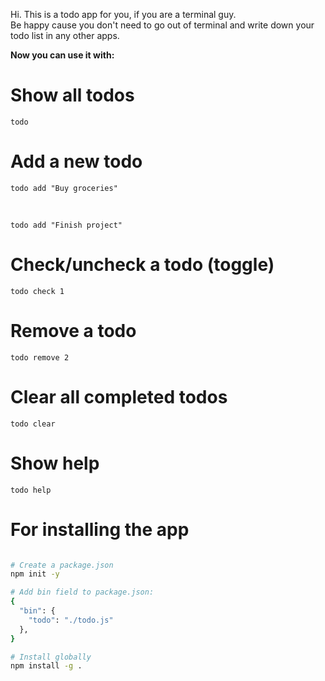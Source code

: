 Hi. This is a todo app for you, if you are a terminal guy.
</br>Be happy cause you don't need to go out of terminal and write down your todo list in any other apps. 

**Now you can use it with:**

# Show all todos
```code
todo
```

# Add a new todo
```code
todo add "Buy groceries"
```
</br>

```code
todo add "Finish project"
```

# Check/uncheck a todo (toggle)
```code
todo check 1
```

# Remove a todo
```code
todo remove 2
```

# Clear all completed todos
```code
todo clear
```

# Show help
```code 
todo help
```


# For installing the app 

```bash

# Create a package.json
npm init -y

# Add bin field to package.json:
{
  "bin": {
    "todo": "./todo.js"
  },
}

# Install globally
npm install -g .
```